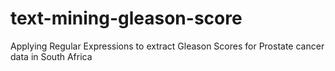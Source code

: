 # text-mining-gleason-score

Applying Regular Expressions to extract Gleason Scores for Prostate cancer data in South Africa
